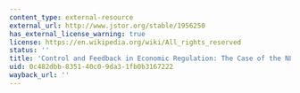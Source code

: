 ```yaml
---
content_type: external-resource
external_url: http://www.jstor.org/stable/1956250
has_external_license_warning: true
license: https://en.wikipedia.org/wiki/All_rights_reserved
status: ''
title: 'Control and Feedback in Economic Regulation: The Case of the NLRB'
uid: 0c482dbb-8351-40c0-9da3-1fb0b3167222
wayback_url: ''
---
```

